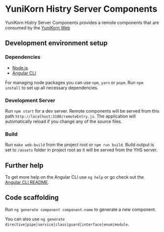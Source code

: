 # YuniKorn Histry Server Components

YuniKorn Histry Server Components provides a remote components that are consumed by the [YuniKorn Web](https://github.com/apache/yunikorn-web/)

## Development environment setup
### Dependencies

- [Node.js](https://nodejs.org/en/)
- [Angular CLI](https://github.com/angular/angular-cli)

For managing node packages you can use `npm`, `yarn` or `pnpm`. Run `npm install` to set up all necessary dependencies.

### Development Server

Run `npm start` for a dev server. Remote components will be served from this path `http://localhost:3100/remoteEntry.js`. The application will automatically reload if you change any of the source files.

### Build

Run `make web-build` from the project root or `npm run build`. Build output is set to `/assets` folder in project root as it will be served from the YHS server.

## Further help
To get more help on the Angular CLI use `ng help` or go check out the [Angular CLI README](https://github.com/angular/angular-cli/blob/master/README.md).

## Code scaffolding
Run `ng generate component component-name` to generate a new component.

You can also use `ng generate directive|pipe|service|class|guard|interface|enum|module`.
